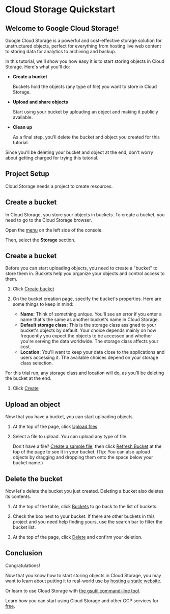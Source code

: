 # Cloud Storage Quickstart

## Welcome to Google Cloud Storage!

<walkthrough-tutorial-url url="https://cloud.google.com/storage/docs/quickstart-console"></walkthrough-tutorial-url>

Google Cloud Storage is a powerful and cost-effective storage solution for
unstructured objects, perfect for everything from hosting live web content to
storing data for analytics to archiving and backup.

In this tutorial, we'll show you how easy it is to start storing objects in
Cloud Storage. Here's what you'll do:

  *  **Create a bucket**

     Buckets hold the objects (any type of file) you want to store in Cloud
Storage.

  *  **Upload and share objects**

     Start using your bucket by uploading an object and making it publicly
available.

  *  **Clean up**

     As a final step, you'll delete the bucket and object you created for this
tutorial.

Since you'll be deleting your bucket and object at the end, don't worry about
getting charged for trying this tutorial.

## Project Setup

Cloud Storage needs a project to create resources.

<walkthrough-project-billing-setup></walkthrough-project-billing-setup>

## Create a bucket

In Cloud Storage, you store your objects in buckets. To create a bucket, you
need to go to the Cloud Storage browser.

Open the [menu][spotlight-menu] on the left side of the console.

Then, select the **Storage** section.

<walkthrough-menu-navigation sectionId="STORAGE_SECTION"></walkthrough-menu-navigation>

## Create a bucket

Before you can start uploading objects, you need to create a "bucket" to store
them in. Buckets help you organize your objects and control access to them.

  1. Click [Create bucket][spotlight-create-bucket]

  1. On the bucket creation page, specify the bucket's properties. Here are some
    things to keep in mind:

     *  **Name:** Think of something unique. You'll see an error if you enter a
    name that's the same as another bucket's name in Cloud Storage.
     *  **Default storage class:** This is the storage class assigned to your
    bucket's objects by default. Your choice depends mainly on how
    frequently you expect the objects to be accessed and whether you're
    serving the data worldwide. The storage class affects your cost.
     *  **Location:** You'll want to keep your data close to the applications
    and users accessing it. The available choices depend on your storage
    class selection.

For this trial run, any storage class and location will do, as you'll be
deleting the bucket at the end.

  1. Click [Create][spotlight-create-button]

## Upload an object

Now that you have a bucket, you can start uploading objects.

  1. At the top of the page, click [Upload files][spotlight-upload-file]

  1. Select a file to upload. You can upload any type of file.

     Don't have a file? [Create a sample file][create-sample-file], then click
[Refresh Bucket][spotlight-refresh-bucket] at the top of the page to see it
in your bucket. (Tip: You can also upload objects by dragging and dropping
them onto the space below your bucket name.)

## Delete the bucket

Now let's delete the bucket you just created. Deleting a bucket also deletes its
contents.

  1. At the top of the table, click [Buckets][spotlight-buckets-link] to go back
    to the list of buckets.

  1. Check the box next to your bucket. If there are other buckets in this
    project and you need help finding yours, use the search bar to filter the
    bucket list.

  1. At the top of the page, click [Delete][spotlight-delete-buckets] and confirm
    your deletion.

## Conclusion

<walkthrough-conclusion-trophy/>

Congratulations!

Now that you know how to start storing objects in Cloud Storage, you may want to
learn about putting it to real-world use by [hosting a static
website](https://cloud.google.com/storage/docs/hosting-static-website).

Or learn to use Cloud Storage with [the gsutil command-line
tool](https://cloud.google.com/storage/docs/quickstart-gsutil).

Learn how you can start using Cloud Storage and other GCP services for
[free](https://cloud.google.com/free).

[create-sample-file]: walkthrough://create-sample-storage-file
[spotlight-buckets-link]: walkthrough://spotlight-pointer?cssSelector=.p6n-cloudstorage-path-link
[spotlight-create-bucket]: walkthrough://spotlight-pointer?cssSelector=#p6ntest-cloudstorage-create-first-bucket-button,#p6n-cloudstorage-create-bucket
[spotlight-create-button]: walkthrough://spotlight-pointer?cssSelector=#p6ntest-gcs-create-bucket-button
[spotlight-delete-buckets]: walkthrough://spotlight-pointer?spotlightId=gcs-action-bar-delete-bucket
[spotlight-menu]: walkthrough://spotlight-pointer?spotlightId=console-nav-menu
[spotlight-public-link]: walkthrough://spotlight-pointer?cssSelector=.p6n-cloudstorage-browser-public-label
[spotlight-refresh-bucket]: walkthrough://spotlight-pointer?spotlightId=gcs-action-bar-refresh-objects
[spotlight-share-public]: walkthrough://spotlight-pointer?cssSelector=.p6n-cloudstorage-browser-public-checkbox
[spotlight-upload-file]: walkthrough://spotlight-pointer?spotlightId=gcs-action-bar-upload-file
